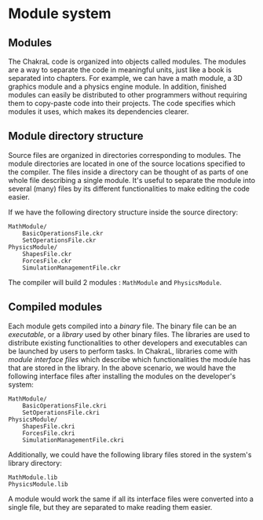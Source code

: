# Module system

## Modules
The ChakraL code is organized into objects called modules. The modules are a way to separate the code in meaningful units, just like a book is separated into chapters. For example, we can have a math module, a 3D graphics module and a physics engine module. In addition, finished modules can easily be distributed to other programmers without requiring them to copy-paste code into their projects. The code specifies which modules it uses, which makes its dependencies clearer.

## Module directory structure
Source files are organized in directories corresponding to modules. The module directories are located in one of the source locations specified to the compiler. The files inside a directory can be thought of as parts of one whole file describing a single module. It's useful to separate the module into several (many) files by its different functionalities to make editing the code easier.

If we have the following directory structure inside the source directory:
```
MathModule/
    BasicOperationsFile.ckr
    SetOperationsFile.ckr
PhysicsModule/
    ShapesFile.ckr
    ForcesFile.ckr
    SimulationManagementFile.ckr
```
The compiler will build 2 modules : `MathModule` and `PhysicsModule`.

## Compiled modules
Each module gets compiled into a *binary* file. The binary file can be an *executable*, or a *library* used by other binary files. The libraries are used to distribute existing functionalities to other developers and executables can be launched by users to perform tasks. In ChakraL, libraries come with *module interface files* which describe which functionalities the module has that are stored in the library. In the above scenario, we would have the following interface files after installing the modules on the developer's system:
```
MathModule/
    BasicOperationsFile.ckri
    SetOperationsFile.ckri
PhysicsModule/
    ShapesFile.ckri
    ForcesFile.ckri
    SimulationManagementFile.ckri
```
Additionally, we could have the following library files stored in the system's library directory:
```
MathModule.lib
PhysicsModule.lib
```

A module would work the same if all its interface files were converted into a single file, but they are separated to make reading them easier.